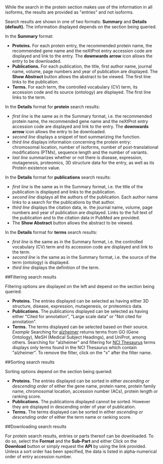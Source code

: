 
While the search in the protein section makes use of the information in all isoforms, the results are provided as "entries" and not isoforms. 

Search results are shown in one of two formats: **Summary** and **Details (default).** The information displayed depends on the section being queried.

In the **Summary** format:

* **Proteins.** For each protein entry, the recommended protein name, the recommended gene name and the neXtProt entry accession code are displayed and link to the entry. The **downwards arrow** icon allows the entry to be downloaded. 
* **Publications.** For each publication, the title, first author name, journal name, volume, page numbers and year of publication are displayed. The **Show Abstract** button allows the abstract to be viewed. The first line links to the publication.
* **Terms.** For each term, the controlled vocabulary (CV) term, its accession code and its source (ontology) are displayed. The first line links to the term. 

In the **Details** format for **protein** search results:

* _first line_ is the same as in the Summary format, i.e. the recommended protein name, the recommended gene name and the neXtProt entry accession code are displayed and link to the entry. The **downwards arrow** icon allows the entry to be downloaded.
* _second line_ displays a snippet of text summarizing the function.
* _third line_ displays information concerning the protein entry: chromosomal location, number of isoforms, number of post-translational modifications (PTMs), sequence length and the number of variants.
* _last line_ summarizes whether or not there is disease, expression, mutagenesis, proteomics, 3D structure data for the entry, as well as its Protein existence value.

In the **Details** format for **publications** search results:

* _first line_ is the same as in the Summary format, i.e. the title of the publication is displayed and links to the publication.
* _second line_ displays all the authors of the publication. Each author name links to a search for the publications by that author.
* _third line_ displays the citation data, ie. the journal name, volume, page numbers and year of publication are displayed. Links to the full text of the publication and to the citation data in PubMed are provided.
* The **Show Abstract** button allows the abstract to be viewed.

In the **Details** format for **terms** search results: 

* _first line_ is the same as in the Summary format, i.e. the controlled vocabulary (CV) term and its accession code are displayed and link to the term.
* _second line_ is the same as in the Summary format, i.e. the source of the term (ontology) is displayed.
* _third line_ displays the definition of the term.

##Filtering search results

Filtering options are displayed on the left and depend on the section being queried:

* **Proteins.** The entries displayed can be selected as having either 3D structure, disease, expression, mutagenesis, or proteomics data. 
* **Publications.** The publications displayed can be selected as having either "Cited for annotation", "Large scale data" or "Not cited for annotation". 
* **Terms.** The terms displayed can be selected based on their source. _Example_ Searching for [alzheimer](terms/search?query=alzheimer) returns terms from GO (Gene Ontology), MeSH (Medical Subject Headings), and UniProt, among others. Searching for "alzheimer" and filtering for [NCI Thesaurus](terms/search?query=alzheimer&filter=ncithesaurus) terms displays only terms found in the NCI Thesaurus which contain "alzheimer". To remove the filter, click on the "x" after the filter name.

##Sorting search results

Sorting options depend on the section being queried:

* **Proteins.** The entries displayed can be sorted in either _ascending or descending order_ of either the gene name, protein name, protein family name, chromosomal location, accession number (ACs), protein length or ranking score. 
* **Publications.** The publications displayed cannot be sorted. However they are displayed in descending order of year of publication. 
* **Terms.** The terms displayed can be sorted in either _ascending or descending order_ of either the term name or ranking score.

##Downloading search results

For protein search results, entries or parts thereof can be downloaded. To do so, select the **Format** and the **Sub-Part** and either Click on the **Download** button or simply request the **API** by using the link provided. Unless a sort order has been specified, the data is listed in alpha-numerical order of entry accession number.

